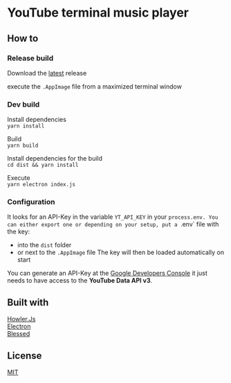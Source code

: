 # YouTube terminal music player

## How to

### Release build

Download the [latest](https://github.com/UweStolz/yut/releases/latest) release

execute the `.AppImage` file from a maximized terminal window

### Dev build

Install dependencies  
    `yarn install`  

Build  
    `yarn build`  

Install dependencies for the build  
    `cd dist && yarn install`  

Execute  
    `yarn electron index.js`  


### Configuration

It looks for an API-Key in the variable `YT_API_KEY` in your `process.env. You can either export one or depending on your setup, put a `.env` file with the key:
-   into the `dist` folder
- or next to the `.AppImage` file
The  key will then be loaded automatically on start

You can generate an API-Key at the
[Google Developers Console](https://console.developers.google.com/) it just needs to have access to the **YouTube Data API v3**.

## Built with

[Howler.Js](https://howlerjs.com/)  
[Electron](https://www.electronjs.org/)  
[Blessed](https://github.com/chjj/blessed)  

## License

[MIT](LICENSE.md)